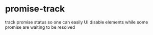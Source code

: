 # promise-track
track promise status so one can easily UI disable elements while some promise are waiting to be resolved
